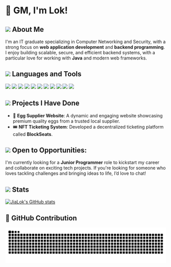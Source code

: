 # 👋 GM, I'm Lok!

## <img src="https://media3.giphy.com/media/v1.Y2lkPTc5MGI3NjExc3VocHRraDl4bWZ4Zm8xMXJ1ejViN3RwaDh0azF5aTVwZXMweGdsbCZlcD12MV9pbnRlcm5hbF9naWZfYnlfaWQmY3Q9cw/x1MhJNTGjnQOOlPuml/giphy.gif" width="40px"/>  About Me

I'm an IT graduate specializing in Computer Networking and Security, with a strong focus on **web application development** and **backend programming**. I enjoy building scalable, secure, and efficient backend systems, with a particular love for working with **Java** and modern web frameworks.


## <img src="https://media.giphy.com/media/v1.Y2lkPTc5MGI3NjExbzhyZjVhcDNocHBncmpxNmp2a21remRnaTEza3NuaDF1N3Y1eGx0MSZlcD12MV9zdGlja2Vyc19zZWFyY2gmY3Q9cw/uhQuegHFqkVYuFMXMQ/giphy.gif" width="40px"/> Languages and Tools


<code><img height="20" src="https://cdn.svgporn.com/logos/javascript.svg"></code>
<code><img height="20" src="https://cdn.svgporn.com/logos/typescript-icon.svg"></code>
<code><img height="20" src="https://cdn.svgporn.com/logos/nextjs-icon.svg"></code>
<code><img height="20" src="https://cdn.svgporn.com/logos/nodejs-icon.svg"></code>
<code><img height="20" src="https://cdn.svgporn.com/logos/tailwindcss-icon.svg"></code>
<code><img height="20" src="https://cdn.svgporn.com/logos/mongodb.svg"></code>
<code><img height="20" src="https://cdn.svgporn.com/logos/mysql.svg"></code>
<code><img height="20" src="https://cdn.svgporn.com/logos/puppeteer.svg"></code>
<code><img height="20" src="https://cdn.svgporn.com/logos/java.svg"></code>
<code><img height="20" src="https://cdn.svgporn.com/logos/spring-icon.svg"></code>
<code><img height="20" src="https://cdn.svgporn.com/logos/solidity.svg"></code>

## <img src="https://media.giphy.com/media/JQ9FHhns6CPwKuIoYZ/giphy.gif" width="40px"/> Projects I Have Done

- 🥚 **Egg Supplier Website**: A dynamic and engaging website showcasing premium quality eggs from a trusted local supplier.
- 🎟️ **NFT Ticketing System**: Developed a decentralized ticketing platform called **BlockSeats**.
  
##  <img src="https://media.giphy.com/media/jlgqT5mJsQcX1WKVOj/giphy.gif" width="40px"/> Open to Opportunities:
I'm currently looking for a **Junior Programmer** role to kickstart my career and collaborate on exciting tech projects. If you're looking for someone who loves tackling challenges and bringing ideas to life, I’d love to chat!


## <img src="https://media.giphy.com/media/AynUwd5uKhIevEWx54/giphy.gif" width="40px"/> Stats

[![JiaLok's GitHub stats](https://github-readme-stats.vercel.app/api?username=jialok0218&show_icons=true&theme=dark)](https://github.com/anuraghazra/github-readme-stats)

## 🐍 GitHub Contribution
<div align="center">
    <img alt="snake eating my contributions" src="https://raw.githubusercontent.com/jialok0218/jialok0218/output/github-contribution-grid-snake.svg" /> 
</div>
